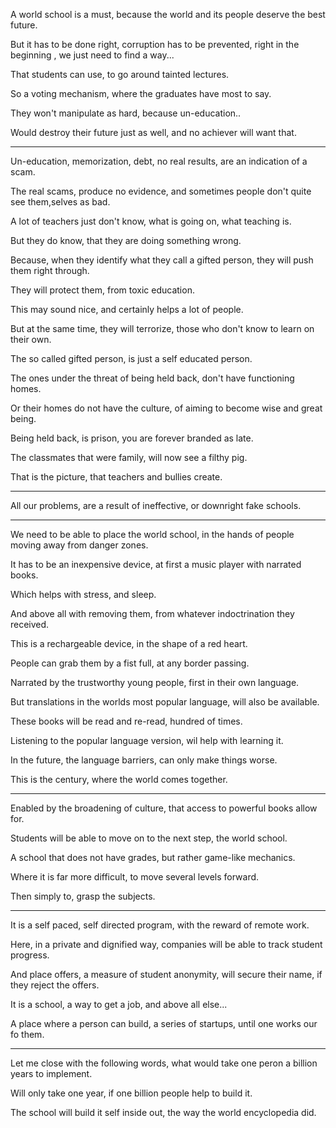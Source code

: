 A world school is a must,
because the world and its people deserve the best future.

But it has to be done right, corruption has to be prevented,
right in the beginning , we just need to find a way...

That students can use,
to go around tainted lectures.

So a voting mechanism,
where the graduates have most to say.

They won't manipulate as hard,
because un-education..

Would destroy their future just as well,
and no achiever will want that.

---

Un-education, memorization, debt,
no real results, are an indication of a scam.

The real scams, produce no evidence,
and sometimes people don't quite see them,selves as bad.

A lot of teachers just don't know,
what is going on, what teaching is.

But they do know,
that they are doing something wrong.

Because, when they identify what they call a gifted person,
they will push them right through.

They will protect them,
from toxic education.

This may sound nice,
and certainly helps a lot of people.

But at the same time, they will terrorize,
those who don't know to learn on their own.

The so called gifted person,
is just a self educated person.

The ones under the threat of being held back,
don't have functioning homes.

Or their homes do not have the culture,
of aiming to become wise and great being.

Being held back, is prison,
you are forever branded as late.

The classmates that were family,
will now see a filthy pig.

That is the picture,
that teachers and bullies create.

---

All our problems, are a result of ineffective,
or downright fake schools.

---  

We need to be able to place the world school,
in the hands of people moving away from danger zones.

It has to be an inexpensive device,
at first a music player with narrated books.

Which helps with stress,
and sleep.

And above all with removing them,
from whatever indoctrination they received.

This is a rechargeable device,
in the shape of a red heart.

People can grab them by a fist full,
at any border passing.

Narrated by the trustworthy young people,
first in their own language.

But translations in the worlds most popular language,
will also be available.

These books will be read and re-read,
hundred of times.

Listening to the popular language version,
wil help with learning it.

In the future, the language barriers,
can only make things worse.

This is the century,
where the world comes together.

---

Enabled by the broadening of culture,
that access to powerful books allow for.

Students will be able to move on to the next step,
the world school.

A school that does not have grades,
but rather game-like mechanics.

Where it is far more difficult,
to move several levels forward.

Then simply to,
grasp the subjects.

---

It is a self paced, self directed program,
with the reward of remote work.

Here, in a private and dignified way,
companies will be able to track student progress.

And place offers, a measure of student anonymity,
will secure their name, if they reject the offers. 

It is a school, a way to get a job,
and above all else...

A place where a person can build,
a series of startups, until one works our fo them.

---

Let me close with the following words,
what would take one peron a billion years to implement.

Will only take one year,
if one billion people help to build it.

The school will build it self inside out,
the way the world encyclopedia did.